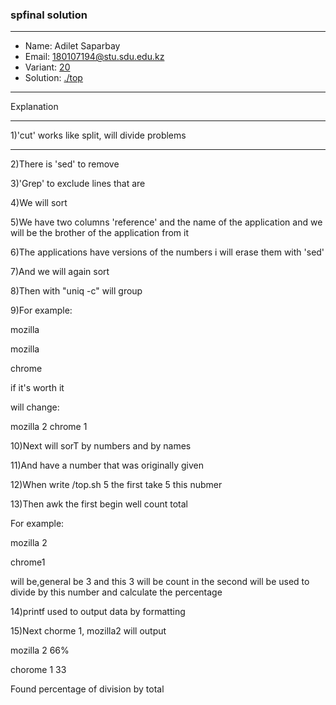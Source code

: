 ### spfinal solution

***
* Name: Adilet Saparbay
* Email: 180107194@stu.sdu.edu.kz
* Variant: [20](../variants/variant20.md)
* Solution: [./top](./top)
***

Explanation
***
1)'cut' works like split, will divide problems
***
2)There is 'sed' to remove

3)'Grep' to exclude lines that are

4)We will sort

5)We have two columns 'reference' and the name of the application and we will be the brother of the application from it

6)The applications have versions of the numbers i will erase them with 'sed'

7)And we will again sort 

8)Then with "uniq -c" will group

9)For example:

mozilla

mozilla

chrome

if it's worth it

will change:

mozilla 2
chrome 1

10)Next will sorT by numbers and by names

11)And  have a number that was originally given

12)When write /top.sh 5 the first take 5 this nubmer

13)Then awk the first begin well count total

For example:

mozilla 2

chrome1 

will be,general be 3 and this 3 will be count in the second  will be used to divide by this number and calculate the percentage

14)printf used to output data by formatting

15)Next chorme 1, mozilla2 will output

mozilla 2 66%

chorome 1 33

Found percentage of division by total








